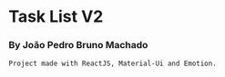 # Task List V2

### By João Pedro Bruno Machado

    Project made with ReactJS, Material-Ui and Emotion.